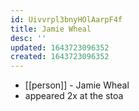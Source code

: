 ```yaml
---
id: Uivvrpl3bnyHOlAarpF4f
title: Jamie Wheal
desc: ''
updated: 1643723096352
created: 1643723096352
---
```



- [[person]] - Jamie Wheal
- appeared 2x at the stoa
